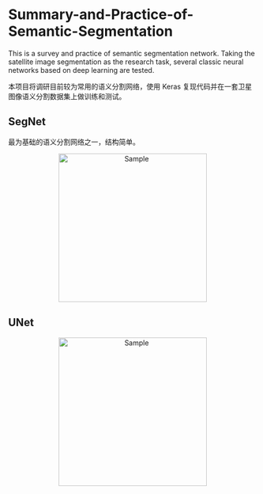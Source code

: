 # Summary-and-Practice-of-Semantic-Segmentation
This is a survey and practice of semantic segmentation network. Taking the satellite image segmentation as the research task, several classic neural networks based on deep learning are tested.

本项目将调研目前较为常用的语义分割网络，使用 Keras 复现代码并在一套卫星图像语义分割数据集上做训练和测试。

## SegNet

最为基础的语义分割网络之一，结构简单。

<p align="center">
	<img src="http://e0.ifengimg.com/06/2019/0311/BA9E7467F27A73CD0D720B0C4674A5BE28418C49_size60_w1000_h290.jpeg" alt="Sample"  width="300">
</p>

## UNet

<p align="center">
	<img src="https://camo.githubusercontent.com/f027d83c0fbd1076896498f5870cd2dfcb7757c6/68747470733a2f2f696d61676573323031372e636e626c6f67732e636f6d2f626c6f672f313039333330332f3230313830312f313039333330332d32303138303132323230303135383339372d313237353933353738392e706e67" alt="Sample"  width="300">
</p>
